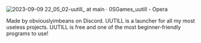 ![2023-09-09 22_05_02-uutill_ at main · 0SGames_uutill - Opera](https://github.com/0SGames/uutill/assets/112166972/f38d292f-fb43-413f-80ab-a56e90c6e542)

 Made by obviouslyimbeans on Discord.
UUTILL is a launcher for all my most useless projects.
UUTILL is free and one of the most beginner-friendly programs to use!
